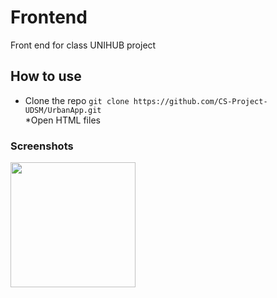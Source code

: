 # Frontend
Front end for class UNIHUB project 

## How to use
* Clone the repo ```git clone https://github.com/CS-Project-UDSM/UrbanApp.git``` <br>
*Open HTML files


### Screenshots
<img src="./screenshots/1.png" width="200">

